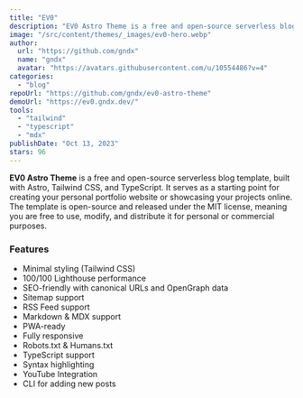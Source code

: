 ```yaml
---
title: "EV0"
description: "EV0 Astro Theme is a free and open-source serverless blog template, built with Astro, Tailwind CSS, and TypeScript."
image: "/src/content/themes/_images/ev0-hero.webp"
author:
  url: "https://github.com/gndx"
  name: "gndx"
  avatar: "https://avatars.githubusercontent.com/u/10554486?v=4"
categories:
  - "blog"
repoUrl: "https://github.com/gndx/ev0-astro-theme"
demoUrl: "https://ev0.gndx.dev/"
tools:
  - "tailwind"
  - "typescript"
  - "mdx"
publishDate: "Oct 13, 2023"
stars: 96
---
```


<p>
  <strong>EV0 Astro Theme</strong> is a free and open-source serverless blog template, built with
  Astro, Tailwind CSS, and TypeScript. It serves as a starting point for creating your personal
  portfolio website or showcasing your projects online. The template is open-source and released
  under the MIT license, meaning you are free to use, modify, and distribute it for personal or
  commercial purposes.
</p>
<h3>Features</h3>
<ul>
  <li>Minimal styling (Tailwind CSS)</li>
  <li>100/100 Lighthouse performance</li>
  <li>SEO-friendly with canonical URLs and OpenGraph data</li>
  <li>Sitemap support</li>
  <li>RSS Feed support</li>
  <li>Markdown &amp; MDX support</li>
  <li>PWA-ready</li>
  <li>Fully responsive</li>
  <li>Robots.txt &amp; Humans.txt</li>
  <li>TypeScript support</li>
  <li>Syntax highlighting</li>
  <li>YouTube Integration</li>
  <li>CLI for adding new posts</li>
</ul>
